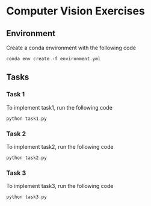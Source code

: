 # Computer Vision Exercises

## Environment

Create a conda environment with the following code

``conda env create -f environment.yml``

## Tasks
### Task 1
To implement task1, run the following code

``python task1.py``

### Task 2
To implement task2, run the following code

``python task2.py``

### Task 3
To implement task3, run the following code

``python task3.py``

